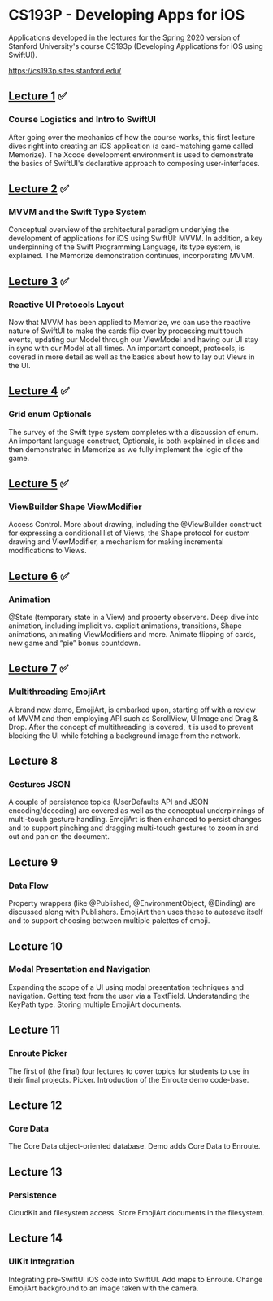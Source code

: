 # CS193P - Developing Apps for iOS 

Applications developed in the lectures for the Spring 2020 version of Stanford University's course CS193p (Developing Applications for iOS using SwiftUI).

https://cs193p.sites.stanford.edu/

## [Lecture 1](https://github.com/edersonmberti/memorize/commit/4f05a5c222426f67a2e1432aa6a1c8964c5fbb9f) ✅
### Course Logistics and Intro to SwiftUI 

After going over the mechanics of how the course works, this first lecture dives right into creating an iOS application (a card-matching game called Memorize).  The Xcode development environment is used to demonstrate the basics of SwiftUI's declarative approach to composing user-interfaces.

## [Lecture 2](https://github.com/edersonmberti/memorize/commit/5cae10e50eaffeca1d6c6bf27d73d60cd2f062bd) ✅
### MVVM and the Swift Type System

Conceptual overview of the architectural paradigm underlying the development of applications for iOS using SwiftUI: MVVM.  In addition, a key underpinning of the Swift Programming Language, its type system, is explained.  The Memorize demonstration continues, incorporating MVVM.

## [Lecture 3](https://github.com/edersonmberti/memorize/commit/17b345f961fa5e25cf0568c1e3d3d551acb171ef) ✅
### Reactive UI Protocols Layout

Now that MVVM has been applied to Memorize, we can use the reactive nature of SwiftUI to make the cards flip over by processing multitouch events, updating our Model through our ViewModel and having our UI stay in sync with our Model at all times.  An important concept, protocols, is covered in more detail as well as the basics about how to lay out Views in the UI.

## [Lecture 4](https://github.com/edersonmberti/memorize/commit/986efd26c4e864dffc1468352fb2923f620716de) ✅
### Grid enum Optionals

The survey of the Swift type system completes with a discussion of enum.  An important language construct, Optionals, is both explained in slides and then demonstrated in Memorize as we fully implement the logic of the game.

## [Lecture 5](https://github.com/edersonmberti/memorize/commit/890da9f6a63dbd64e8a8014172b05728ca2926b7) ✅
### ViewBuilder Shape ViewModifier

Access Control.  More about drawing, including the @ViewBuilder construct for expressing a conditional list of Views, the Shape protocol for custom drawing and ViewModifier, a mechanism for making incremental modifications to Views.

## [Lecture 6](https://github.com/edersonmberti/memorize/commit/bd350c2816fac99351969e89b7a868dba54f922b) ✅
### Animation

@State (temporary state in a View) and property observers.  Deep dive into animation, including implicit vs. explicit animations, transitions, Shape animations, animating ViewModifiers and more.  Animate flipping of cards, new game and “pie” bonus countdown.

## [Lecture 7](https://github.com/edersonmberti/memorize/commit/654d7664bbdef7362d7b245917f6876a80f53e94) ✅
### Multithreading EmojiArt

A brand new demo, EmojiArt, is embarked upon, starting off with a review of MVVM and then employing API such as ScrollView, UIImage and Drag & Drop.  After the concept of multithreading is covered, it is used to prevent blocking the UI while fetching a background image from the network.

## Lecture 8 
### Gestures JSON

A couple of persistence topics (UserDefaults API and JSON encoding/decoding) are covered as well as the conceptual underpinnings of multi-touch gesture handling.  EmojiArt is then enhanced to persist changes and to support pinching and dragging multi-touch gestures to zoom in and out and pan on the document.

## Lecture 9 
### Data Flow

Property wrappers (like @Published, @EnvironmentObject, @Binding) are discussed along with Publishers.  EmojiArt then uses these to autosave itself and to support choosing between multiple palettes of emoji.

## Lecture 10
### Modal Presentation and Navigation

Expanding the scope of a UI using modal presentation techniques and navigation.  Getting text from the user via a TextField.  Understanding the KeyPath type.  Storing multiple EmojiArt documents.

## Lecture 11
### Enroute Picker

The first of (the final) four lectures to cover topics for students to use in their final projects.  Picker.  Introduction of the Enroute demo code-base.

## Lecture 12
### Core Data

The Core Data object-oriented database.  Demo adds Core Data to Enroute.

## Lecture 13
### Persistence

CloudKit and filesystem access.  Store EmojiArt documents in the filesystem.

## Lecture 14
### UIKit Integration

Integrating pre-SwiftUI iOS code into SwiftUI.  Add maps to Enroute.  Change EmojiArt background to an image taken with the camera.